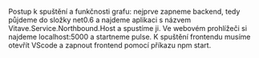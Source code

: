 Postup k spuštění a funkčnosti grafu: nejprve zapneme backend, tedy půjdeme do složky net0.6 a najdeme aplikaci s názvem Vitave.Service.Northbound.Host a spustíme ji. Ve webovém prohlížeči si najdeme localhost:5000 a startneme pulse. K spuštění frontendu musíme otevřít VScode a zapnout frontend pomocí příkazu npm start.
